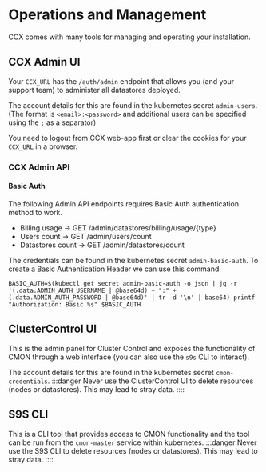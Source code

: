 # Operations and Management

CCX comes with many tools for managing and operating your installation.

## CCX Admin UI

Your `CCX_URL` has the `/auth/admin` endpoint that allows you (and your support team) to administer all datastores deployed.

The account details for this are found in the kubernetes secret `admin-users`. (The format is `<email>:<password>` and additional users can be specified using the `;` as a separator)

You need to logout from CCX web-app first or clear the cookies for your `CCX_URL` in a browser.

### CCX Admin API

#### Basic Auth
The following Admin API endpoints requires Basic Auth authentication method to work.
- Billing usage → GET /admin/datastores/billing/usage/{type}
- Users count → GET /admin/users/count
- Datastores count → GET /admin/datastores/count

The credentials can be found in the kubernetes secret `admin-basic-auth`.
To create a Basic Authentication Header we can use this command

```shell
BASIC_AUTH=$(kubectl get secret admin-basic-auth -o json | jq -r '(.data.ADMIN_AUTH_USERNAME | @base64d) + ":" + (.data.ADMIN_AUTH_PASSWORD | @base64d)' | tr -d '\n' | base64) printf "Authorization: Basic %s" $BASIC_AUTH
```

## ClusterControl UI

This is the admin panel for Cluster Control and exposes the functionality of CMON through a web interface (you can also use the `s9s` CLI to interact).

The account details for this are found in the kubernetes secret `cmon-credentials`.
:::danger
Never use the ClusterControl UI to delete resources (nodes or datastores). This may lead to stray data.
::::

## S9S CLI

This is a CLI tool that provides access to CMON functionality and the tool can be run from the `cmon-master` service within kubernetes.
:::danger
Never use the S9S CLI to delete resources (nodes or datastores). This may lead to stray data.
::::
